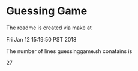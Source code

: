 # Guessing Game

The readme is created via make at

Fri Jan 12 15:19:50 PST 2018

The number of lines guessinggame.sh conatains is

27
